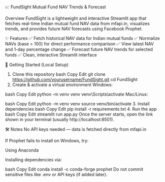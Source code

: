 📈 FundSight
Mutual Fund NAV Trends & Forecast

Overview
FundSight is a lightweight and interactive Streamlit app that fetches real-time Indian mutual fund NAV data from mfapi.in, visualizes trends, and provides future NAV forecasts using Facebook Prophet.

✨ Features
✅ Fetch historical NAV data for Indian mutual funds
✅ Normalize NAVs (base = 100) for direct performance comparison
✅ View latest NAV and 1-day percentage change
✅ Forecast future NAV trends for selected funds
✅ Clean, interactive Streamlit interface

🚀 Getting Started (Local Setup)
1. Clone this repository
bash
Copy
Edit
git clone https://github.com/yourusername/FundSight.git
cd FundSight
2. Create & activate a virtual environment
Windows:

bash
Copy
Edit
python -m venv venv
venv\Scripts\activate
Mac/Linux:

bash
Copy
Edit
python -m venv venv
source venv/bin/activate
3. Install dependencies
bash
Copy
Edit
pip install -r requirements.txt
4. Run the app
bash
Copy
Edit
streamlit run app.py
Once the server starts, open the link shown in your terminal (usually http://localhost:8501).

🛠 Notes
No API keys needed — data is fetched directly from mfapi.in

If Prophet fails to install on Windows, try:

Using Anaconda

Installing dependencies via:

bash
Copy
Edit
conda install -c conda-forge prophet
Do not commit sensitive files like .env or API keys (if added later).

